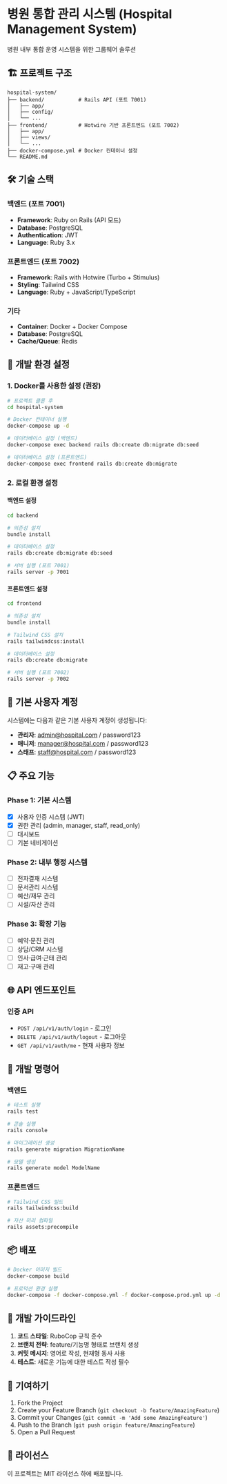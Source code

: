 # 병원 통합 관리 시스템 (Hospital Management System)

병원 내부 통합 운영 시스템을 위한 그룹웨어 솔루션

## 🏗️ 프로젝트 구조

```
hospital-system/
├── backend/           # Rails API (포트 7001)
│   ├── app/
│   ├── config/
│   └── ...
├── frontend/          # Hotwire 기반 프론트엔드 (포트 7002)
│   ├── app/
│   ├── views/
│   └── ...
├── docker-compose.yml # Docker 컨테이너 설정
└── README.md
```

## 🛠️ 기술 스택

### 백엔드 (포트 7001)
- **Framework**: Ruby on Rails (API 모드)
- **Database**: PostgreSQL
- **Authentication**: JWT
- **Language**: Ruby 3.x

### 프론트엔드 (포트 7002)
- **Framework**: Rails with Hotwire (Turbo + Stimulus)
- **Styling**: Tailwind CSS
- **Language**: Ruby + JavaScript/TypeScript

### 기타
- **Container**: Docker + Docker Compose
- **Database**: PostgreSQL
- **Cache/Queue**: Redis

## 🚀 개발 환경 설정

### 1. Docker를 사용한 설정 (권장)

```bash
# 프로젝트 클론 후
cd hospital-system

# Docker 컨테이너 실행
docker-compose up -d

# 데이터베이스 설정 (백엔드)
docker-compose exec backend rails db:create db:migrate db:seed

# 데이터베이스 설정 (프론트엔드)
docker-compose exec frontend rails db:create db:migrate
```

### 2. 로컬 환경 설정

#### 백엔드 설정
```bash
cd backend

# 의존성 설치
bundle install

# 데이터베이스 설정
rails db:create db:migrate db:seed

# 서버 실행 (포트 7001)
rails server -p 7001
```

#### 프론트엔드 설정
```bash
cd frontend

# 의존성 설치
bundle install

# Tailwind CSS 설치
rails tailwindcss:install

# 데이터베이스 설정
rails db:create db:migrate

# 서버 실행 (포트 7002)
rails server -p 7002
```

## 🔐 기본 사용자 계정

시스템에는 다음과 같은 기본 사용자 계정이 생성됩니다:

- **관리자**: admin@hospital.com / password123
- **매니저**: manager@hospital.com / password123  
- **스태프**: staff@hospital.com / password123

## 📋 주요 기능

### Phase 1: 기본 시스템
- [x] 사용자 인증 시스템 (JWT)
- [x] 권한 관리 (admin, manager, staff, read_only)
- [ ] 대시보드
- [ ] 기본 네비게이션

### Phase 2: 내부 행정 시스템
- [ ] 전자결재 시스템
- [ ] 문서관리 시스템
- [ ] 예산/재무 관리
- [ ] 시설/자산 관리

### Phase 3: 확장 기능
- [ ] 예약·문진 관리
- [ ] 상담/CRM 시스템
- [ ] 인사·급여·근태 관리
- [ ] 재고·구매 관리

## 🌐 API 엔드포인트

### 인증 API
- `POST /api/v1/auth/login` - 로그인
- `DELETE /api/v1/auth/logout` - 로그아웃
- `GET /api/v1/auth/me` - 현재 사용자 정보

## 🔧 개발 명령어

### 백엔드
```bash
# 테스트 실행
rails test

# 콘솔 실행
rails console

# 마이그레이션 생성
rails generate migration MigrationName

# 모델 생성
rails generate model ModelName
```

### 프론트엔드
```bash
# Tailwind CSS 빌드
rails tailwindcss:build

# 자산 미리 컴파일
rails assets:precompile
```

## 📦 배포

```bash
# Docker 이미지 빌드
docker-compose build

# 프로덕션 환경 실행
docker-compose -f docker-compose.yml -f docker-compose.prod.yml up -d
```

## 📝 개발 가이드라인

1. **코드 스타일**: RuboCop 규칙 준수
2. **브랜치 전략**: feature/기능명 형태로 브랜치 생성
3. **커밋 메시지**: 영어로 작성, 현재형 동사 사용
4. **테스트**: 새로운 기능에 대한 테스트 작성 필수

## 🤝 기여하기

1. Fork the Project
2. Create your Feature Branch (`git checkout -b feature/AmazingFeature`)
3. Commit your Changes (`git commit -m 'Add some AmazingFeature'`)
4. Push to the Branch (`git push origin feature/AmazingFeature`)
5. Open a Pull Request

## 📄 라이선스

이 프로젝트는 MIT 라이선스 하에 배포됩니다.